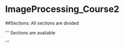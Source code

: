 # ImageProcessing_Course2


##Sections:
All sections are divided

'''
Sections are avaliable

'''



